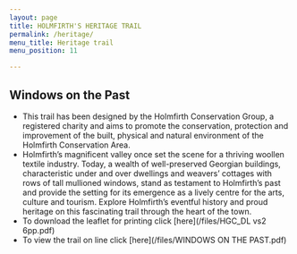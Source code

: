 ```yaml
---
layout: page
title: HOLMFIRTH'S HERITAGE TRAIL
permalink: /heritage/
menu_title: Heritage trail
menu_position: 11

---
```


## Windows on the Past
* This trail has been designed by the Holmfirth Conservation Group, a registered charity and aims to promote the conservation, protection and improvement of the built, physical and natural environment of the Holmfirth Conservation Area.
* Holmfirth’s magnificent valley once set the scene for a thriving woollen textile industry. Today, a wealth of well-preserved Georgian buildings, characteristic under and over dwellings and weavers’ cottages with rows of tall mullioned windows, stand as testament to Holmfirth’s past and provide the setting for its emergence as a lively centre for the arts, culture and tourism. Explore Holmfirth’s eventful history and proud heritage on this fascinating trail through the heart of the town.
* To download the leaflet for printing click [here](/files/HGC_DL vs2 6pp.pdf)
* To view the trail on line click [here](/files/WINDOWS ON THE PAST.pdf)



